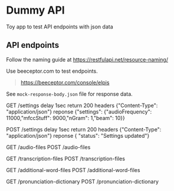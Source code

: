 # Dummy API

Toy app to test API endpoints with json data


## API endpoints

Follow the naming guide at https://restfulapi.net/resource-naming/


Use beeceptor.com to test endpoints. 
> https://beeceptor.com/console/elpis



See `mock-response-body.json` file for response data.

GET /settings 
    delay 1sec 
    return 200 
    headers {"Content-Type": "application/json"}
    reponse {"settings": {"audioFrequency": 11000,"mfccStuff": 9000,"nGram": 1,"beam": 10}}

POST /settings 
    delay 1sec 
    return 200 
    headers {"Content-Type": "application/json"}
    reponse { "status": "Settings updated"}

GET /audio-files
POST /audio-files

GET /transcription-files
POST /transcription-files

GET /additional-word-files
POST /additional-word-files

GET /pronunciation-dictionary
POST /pronunciation-dictionary

